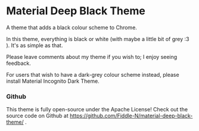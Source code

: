 # Material Deep Black Theme

A theme that adds a black colour scheme to Chrome.

In this theme, everything is black or white (with maybe a little bit of grey :3 ). It's as simple as that.

Please leave comments about my theme if you wish to; I enjoy seeing feedback.

For users that wish to have a dark-grey colour scheme instead, please install Material Incognito Dark Theme.

### Github
This theme is fully open-source under the Apache License! Check out the source code on Github at https://github.com/Fiddle-N/material-deep-black-theme/ .
